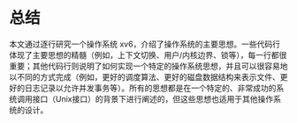 # 总结

本文通过逐行研究一个操作系统 xv6，介绍了操作系统的主要思想。一些代码行体现了主要思想的精髓（例如，上下文切换、用户/内核边界、锁等），每一行都很重要；其他代码行则说明了如何实现一个特定的操作系统思想，并且可以很容易地以不同的方式完成（例如，更好的调度算法、更好的磁盘数据结构来表示文件、更好的日志记录以允许并发事务等）。所有的思想都是在一个特定的、非常成功的系统调用接口（Unix接口）的背景下进行阐述的，但这些思想也适用于其他操作系统的设计。
